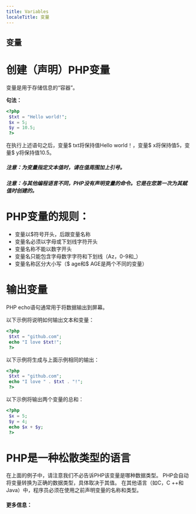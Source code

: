```yaml
---
title: Variables
localeTitle: 变量
---
```

## 变量

# 创建（声明）PHP变量

变量是用于存储信息的“容器”。

**句法：**

```php
<?php 
 $txt = "Hello world!"; 
 $x = 5; 
 $y = 10.5; 
 ?> 
```

在执行上述语句之后，变量$ txt将保持值Hello world！，变量$ x将保持值5，变量$ y将保持值10.5。

##### 注意：为变量指定文本值时，请在值周围加上引号。

##### 注意：与其他编程语言不同，PHP没有声明变量的命令。它是在您第一次为其赋值时创建的。

# PHP变量的规则：

*   变量以$符号开头，后跟变量名称
*   变量名必须以字母或下划线字符开头
*   变量名称不能以数字开头
*   变量名只能包含字母数字字符和下划线（Az，0-9和\_）
*   变量名称区分大小写（$ age和$ AGE是两个不同的变量）

# 输出变量

PHP echo语句通常用于将数据输出到屏幕。

以下示例将说明如何输出文本和变量：

```php
<?php 
 $txt = "github.com"; 
 echo "I love $txt!"; 
 ?> 
```

以下示例将生成与上面示例相同的输出：

```php
<?php 
 $txt = "github.com"; 
 echo "I love " . $txt . "!"; 
 ?> 
```

以下示例将输出两个变量的总和：

```php
<?php 
 $x = 5; 
 $y = 4; 
 echo $x + $y; 
 ?> 
```

# PHP是一种松散类型的语言

在上面的例子中，请注意我们不必告诉PHP该变量是哪种数据类型。 PHP会自动将变量转换为正确的数据类型，具体取决于其值。 在其他语言（如C，C ++和Java）中，程序员必须在使用之前声明变量的名称和类型。

#### 更多信息：